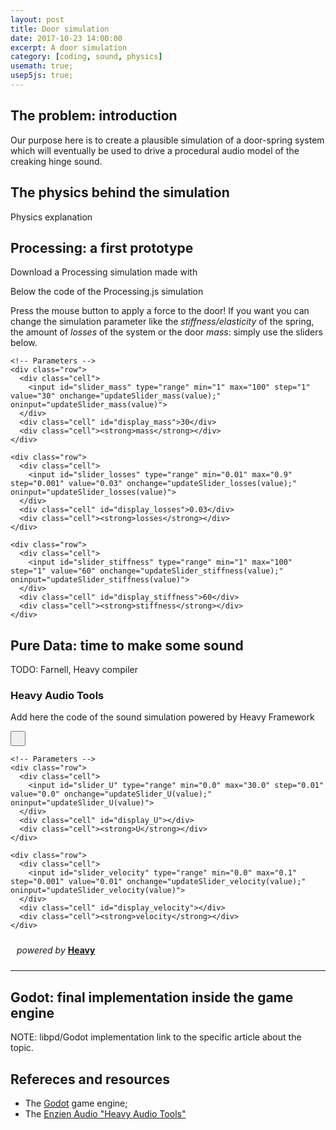 ```yaml
---
layout: post
title: Door simulation
date: 2017-10-23 14:00:00
excerpt: A door simulation
category: [coding, sound, physics]
usemath: true;
usep5js: true;
---
```


<!--
Here we must add something to the header:
* the files from the P5js simulation;
* some files coming from the JavaScript compiled versione of the PD patch by Enzien Audio;
-->

<head>
  <!-- a stylesheet in order to slylize both the P5js and the Heavy applets -->
  <link rel="stylesheet" href="{{ site.baseurl }}/assets/javascript/door-simulation/styles.css">

  <!-- P5js code headers-->
  <script language="javascript" type="text/javascript" src="{{ site.baseurl }}/assets/javascript/door-simulation/p5js/door.js"></script>
  <script language="javascript" type="text/javascript" src="{{ site.baseurl }}/assets/javascript/door-simulation/p5js/doorway.js"></script>
  <script language="javascript" type="text/javascript" src="{{ site.baseurl }}/assets/javascript/door-simulation/p5js/spring.js"></script>
  <script language="javascript" type="text/javascript" src="{{ site.baseurl }}/assets/javascript/door-simulation/p5js/test_p5JS.js"></script>

  <!-- Heavy Audio headers -->
  <script type="application/javascript" src="{{ site.baseurl }}/assets/javascript/door-simulation/heavy/creaky_door_AudioLib.min.js"></script>
  <script type="text/javascript">
    var isPlaying = false;
    var webAudioContext = null;
    var webAudioProcessor = null;
    var creaky_door = null;

    window.onload = function(e) {

      webAudioContext = new (window.AudioContext || window.webkitAudioContext);

      blockSize = 2048

      creaky_door = new creaky_door_AudioLib({
        sampleRate: webAudioContext.sampleRate,
        blockSize: blockSize,
        printHook: hvPrintHook,
        sendHook: hvSendHook
      });

      webAudioProcessor = webAudioContext.createScriptProcessor(
        blockSize,
        creaky_door.getNumInputChannels(),
        // Note: make sure there is at least one output channel specified so that
        // we can process patches that have no i/o objects (i.e. control only)
        Math.max(creaky_door.getNumOutputChannels(), 1)
      );

      webAudioProcessor.onaudioprocess = function(e) { creaky_door.process(e); };

      document.getElementById("transportButton").textContent = "Play";
      isPlaying = false;

      // Generated Parameter Display Initialisations
      updateSlider_U(0.0);
      updateSlider_velocity(0.01);
    };

    function hvPrintHook(message) {
      console.log(message);
    }

    function hvSendHook(sendName, floatValue) {
      console.log(sendName, floatValue);
    }

    function start() {
      webAudioProcessor.connect(webAudioContext.destination);
      document.getElementById("transportButton").textContent = "Pause";
      isPlaying = true;
    }

    function stop() {
      webAudioProcessor.disconnect(webAudioContext.destination);
      document.getElementById("transportButton").textContent = "Play";
      isPlaying = false;
    }

    function toggleTransport(element) {
      (isPlaying) ? stop() : start();
    }

    // Generated Parameter Update Methods
    function updateSlider_U(value) {
      document.getElementById("display_U").textContent = Number(value).toFixed(2);
      creaky_door.setFloatParameter("U", value);
    }
    function updateSlider_velocity(value) {
      document.getElementById("display_velocity").textContent = Number(value).toFixed(2);
      creaky_door.setFloatParameter("velocity", value);
    }
  </script>
</head>

## The problem: introduction

Our purpose here is to create a plausible simulation of a door-spring system which will eventually be used to drive a procedural audio model of the creaking hinge sound.


## The physics behind the simulation

Physics explanation

## Processing: a first prototype

Download a Processing simulation made with

Below the code of the Processing.js simulation

Press the mouse button to apply a force to the door! If you want you can change the simulation parameter like the _stiffness/elasticity_ of the spring, the amount of _losses_ of the system or the door _mass_: simply use the sliders below.

<div id="p5js-container">
  <div class="table">

    <!-- Parameters -->
    <div class="row">
      <div class="cell">
        <input id="slider_mass" type="range" min="1" max="100" step="1" value="30" onchange="updateSlider_mass(value);" oninput="updateSlider_mass(value)">
      </div>
      <div class="cell" id="display_mass">30</div>
      <div class="cell"><strong>mass</strong></div>
    </div>

    <div class="row">
      <div class="cell">
        <input id="slider_losses" type="range" min="0.01" max="0.9" step="0.001" value="0.03" onchange="updateSlider_losses(value);" oninput="updateSlider_losses(value)">
      </div>
      <div class="cell" id="display_losses">0.03</div>
      <div class="cell"><strong>losses</strong></div>
    </div>

    <div class="row">
      <div class="cell">
        <input id="slider_stiffness" type="range" min="1" max="100" step="1" value="60" onchange="updateSlider_stiffness(value);" oninput="updateSlider_stiffness(value)">
      </div>
      <div class="cell" id="display_stiffness">60</div>
      <div class="cell"><strong>stiffness</strong></div>
    </div>
  </div>
</div> <!-- p5js container -->


## Pure Data: time to make some sound

TODO: Farnell, Heavy compiler


### Heavy Audio Tools

Add here the code of the sound simulation powered by Heavy Framework

<!--
<iframe type="text/html" frameborder="0"
    width="100%" height="187"
    src="https://enzienaudio.com/h/moscardo/spooky_door/3/web/spooky_door.html">
</iframe>
-->

<div id="heavy-container">

  <div>
    <button style="padding: 10px;" type="button" id="transportButton" onclick="toggleTransport(this);"/>
  </div>

  <div class="table">

    <!-- Parameters -->
    <div class="row">
      <div class="cell">
        <input id="slider_U" type="range" min="0.0" max="30.0" step="0.01" value="0.0" onchange="updateSlider_U(value);" oninput="updateSlider_U(value)">
      </div>
      <div class="cell" id="display_U"></div>
      <div class="cell"><strong>U</strong></div>
    </div>

    <div class="row">
      <div class="cell">
        <input id="slider_velocity" type="range" min="0.0" max="0.1" step="0.001" value="0.01" onchange="updateSlider_velocity(value);" oninput="updateSlider_velocity(value)">
      </div>
      <div class="cell" id="display_velocity"></div>
      <div class="cell"><strong>velocity</strong></div>
    </div>

  </div>

  <div>
    <p style="padding: 10px;"><em>powered by </em><a href="https://enzienaudio.com"><strong>Heavy</strong></a></p>
  </div>
</div> <!-- heavy container -->

---
## Godot: final implementation inside the game engine

NOTE: libpd/Godot implementation link to the specific article about the topic.


## Refereces and resources

* The [Godot](https://godotengine.org/) game engine;
* The [Enzien Audio "Heavy Audio Tools"](https://enzienaudio.com/)
